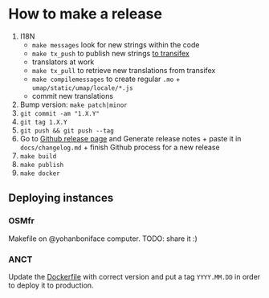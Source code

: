 # How to make a release

1. I18N
    - `make messages` look for new strings within the code
    - `make tx_push` to publish new strings [to transifex](https://app.transifex.com/openstreetmap/umap/dashboard/)
    - translators at work
    - `make tx_pull` to retrieve new translations from transifex
    - `make compilemessages` to create regular `.mo` + `umap/static/umap/locale/*.js`
    - commit new translations
2. Bump version: `make patch|minor`
3. `git commit -am "1.X.Y"`
4. `git tag 1.X.Y`
5. `git push && git push --tag`
6. Go to [Github release page](https://github.com/umap-project/umap/releases/new) and Generate release notes + paste it in `docs/changelog.md` + finish Github process for a new release
7. `make build`
8. `make publish`
9. `make docker`

## Deploying instances

### OSMfr

Makefile on @yohanboniface computer. TODO: share it :)

### ANCT

Update the [Dockerfile](https://gitlab.com/incubateur-territoires/startups/donnees-et-territoires/umap-dsfr-moncomptepro/-/blob/main/Dockerfile?ref_type=heads) with correct version and put a tag `YYYY.MM.DD` in order to deploy it to production.
